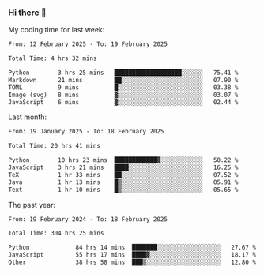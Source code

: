 ### Hi there 👋

My coding time for last week:

<!--START_SECTION:week-->

```txt
From: 12 February 2025 - To: 19 February 2025

Total Time: 4 hrs 32 mins

Python        3 hrs 25 mins   ███████████████████░░░░░░   75.41 %
Markdown      21 mins         ██░░░░░░░░░░░░░░░░░░░░░░░   07.90 %
TOML          9 mins          █░░░░░░░░░░░░░░░░░░░░░░░░   03.38 %
Image (svg)   8 mins          ▓░░░░░░░░░░░░░░░░░░░░░░░░   03.07 %
JavaScript    6 mins          ▓░░░░░░░░░░░░░░░░░░░░░░░░   02.44 %
```

<!--END_SECTION:week-->

Last month:

<!--START_SECTION:month-->

```txt
From: 19 January 2025 - To: 18 February 2025

Total Time: 20 hrs 41 mins

Python        10 hrs 23 mins  ████████████▓░░░░░░░░░░░░   50.22 %
JavaScript    3 hrs 21 mins   ████░░░░░░░░░░░░░░░░░░░░░   16.25 %
TeX           1 hr 33 mins    ██░░░░░░░░░░░░░░░░░░░░░░░   07.52 %
Java          1 hr 13 mins    █▒░░░░░░░░░░░░░░░░░░░░░░░   05.91 %
Text          1 hr 10 mins    █▒░░░░░░░░░░░░░░░░░░░░░░░   05.65 %
```

<!--END_SECTION:month-->

The past year:

<!--START_SECTION:year-->

```txt
From: 19 February 2024 - To: 18 February 2025

Total Time: 304 hrs 25 mins

Python             84 hrs 14 mins  ███████░░░░░░░░░░░░░░░░░░   27.67 %
JavaScript         55 hrs 17 mins  ████▓░░░░░░░░░░░░░░░░░░░░   18.17 %
Other              38 hrs 58 mins  ███▒░░░░░░░░░░░░░░░░░░░░░   12.80 %
```

<!--END_SECTION:year-->
